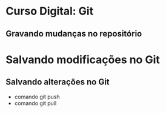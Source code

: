 # Curso Digital: Git

## Gravando mudanças no repositório

# Salvando modificações no Git

## Salvando alterações no Git

* comando git push
* comando git pull

